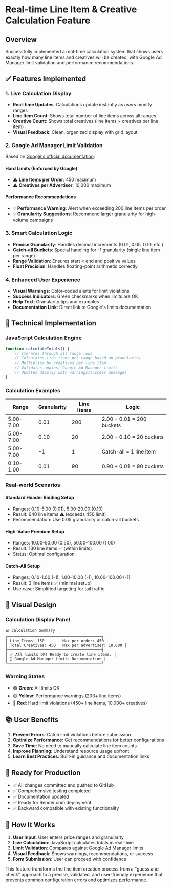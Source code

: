 # Real-time Line Item & Creative Calculation Feature

## Overview
Successfully implemented a real-time calculation system that shows users exactly how many line items and creatives will be created, with Google Ad Manager limit validation and performance recommendations.

## ✅ **Features Implemented**

### 1. **Live Calculation Display**
- **Real-time Updates**: Calculations update instantly as users modify ranges
- **Line Item Count**: Shows total number of line items across all ranges
- **Creative Count**: Shows total creatives (line items × creatives per line item)
- **Visual Feedback**: Clean, organized display with grid layout

### 2. **Google Ad Manager Limit Validation**
Based on [Google's official documentation](https://support.google.com/admanager/answer/1628457?hl=en):

#### **Hard Limits (Enforced by Google)**
- ⚠️ **Line Items per Order**: 450 maximum
- ⚠️ **Creatives per Advertiser**: 10,000 maximum

#### **Performance Recommendations**
- 💡 **Performance Warning**: Alert when exceeding 200 line items per order
- 💡 **Granularity Suggestions**: Recommend larger granularity for high-volume campaigns

### 3. **Smart Calculation Logic**
- **Precise Granularity**: Handles decimal increments (0.01, 0.05, 0.10, etc.)
- **Catch-all Buckets**: Special handling for -1 granularity (single line item per range)
- **Range Validation**: Ensures start < end and positive values
- **Float Precision**: Handles floating-point arithmetic correctly

### 4. **Enhanced User Experience**
- **Visual Warnings**: Color-coded alerts for limit violations
- **Success Indicators**: Green checkmarks when limits are OK
- **Help Text**: Granularity tips and examples
- **Documentation Link**: Direct link to Google's limits documentation

## 🎯 **Technical Implementation**

### **JavaScript Calculation Engine**
```javascript
function calculateTotals() {
    // Iterates through all range rows
    // Calculates line items per range based on granularity
    // Multiplies by creatives per line item
    // Validates against Google Ad Manager limits
    // Updates display with warnings/success messages
}
```

### **Calculation Examples**

| Range | Granularity | Line Items | Logic |
|-------|-------------|------------|-------|
| 5.00-7.00 | 0.01 | 200 | 2.00 ÷ 0.01 = 200 buckets |
| 5.00-7.00 | 0.10 | 20 | 2.00 ÷ 0.10 = 20 buckets |
| 5.00-7.00 | -1 | 1 | Catch-all = 1 line item |
| 0.10-1.00 | 0.01 | 90 | 0.90 ÷ 0.01 = 90 buckets |

### **Real-world Scenarios**

#### **Standard Header Bidding Setup**
- Ranges: 0.10-5.00 (0.01), 5.00-20.00 (0.10)
- Result: 640 line items ⚠️ (exceeds 450 limit)
- Recommendation: Use 0.05 granularity or catch-all buckets

#### **High-Value Premium Setup**
- Ranges: 10.00-50.00 (0.50), 50.00-100.00 (1.00)
- Result: 130 line items ✅ (within limits)
- Status: Optimal configuration

#### **Catch-All Setup**
- Ranges: 0.10-1.00 (-1), 1.00-10.00 (-1), 10.00-100.00 (-1)
- Result: 3 line items ✅ (minimal setup)
- Use case: Simplified targeting for tail traffic

## 🎨 **Visual Design**

### **Calculation Display Panel**
```
📊 Calculation Summary
┌─────────────────────────────────────────┐
│ Line Items: 150        Max per order: 450 │
│ Total Creatives: 450   Max per advertiser: 10,000 │
├─────────────────────────────────────────┤
│ ✅ All limits OK! Ready to create line items. │
│ 📖 Google Ad Manager Limits Documentation │
└─────────────────────────────────────────┘
```

### **Warning States**
- 🟢 **Green**: All limits OK
- 🟡 **Yellow**: Performance warnings (200+ line items)
- 🔴 **Red**: Hard limit violations (450+ line items, 10,000+ creatives)

## 📚 **User Benefits**

1. **Prevent Errors**: Catch limit violations before submission
2. **Optimize Performance**: Get recommendations for better configurations
3. **Save Time**: No need to manually calculate line item counts
4. **Improve Planning**: Understand resource usage upfront
5. **Learn Best Practices**: Built-in guidance and documentation links

## 🚀 **Ready for Production**

- ✅ All changes committed and pushed to GitHub
- ✅ Comprehensive testing completed
- ✅ Documentation updated
- ✅ Ready for Render.com deployment
- ✅ Backward compatible with existing functionality

## 🔄 **How It Works**

1. **User Input**: User enters price ranges and granularity
2. **Live Calculation**: JavaScript calculates totals in real-time
3. **Limit Validation**: Compares against Google Ad Manager limits
4. **Visual Feedback**: Shows warnings, recommendations, or success
5. **Form Submission**: User can proceed with confidence

This feature transforms the line item creation process from a "guess and check" approach to a precise, validated, and user-friendly experience that prevents common configuration errors and optimizes performance.
